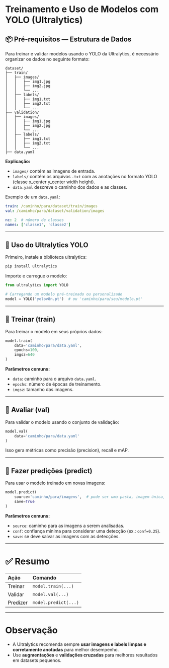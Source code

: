 # Treinamento e Uso de Modelos com YOLO (Ultralytics)

## 📦 Pré-requisitos — Estrutura de Dados

Para treinar e validar modelos usando o YOLO da Ultralytics, é necessário organizar os dados no seguinte formato:

```
dataset/
├── train/
│   ├── images/
│   │   ├── img1.jpg
│   │   ├── img2.jpg
│   │   └── ...
│   ├── labels/
│   │   ├── img1.txt
│   │   ├── img2.txt
│   │   └── ...
├── validation/
│   ├── images/
│   │   ├── img1.jpg
│   │   ├── img2.jpg
│   │   └── ...
│   ├── labels/
│   │   ├── img1.txt
│   │   ├── img2.txt
│   │   └── ...
├── data.yaml
```

**Explicação:**
- `images/` contém as imagens de entrada.
- `labels/` contém os arquivos `.txt` com as anotações no formato YOLO (classe x_center y_center width height).
- `data.yaml` descreve o caminho dos dados e as classes.

Exemplo de um `data.yaml`:

```yaml
train: /caminho/para/dataset/train/images
val: /caminho/para/dataset/validation/images

nc: 2  # número de classes
names: ['classe1', 'classe2']
```

---

## 🚀 Uso do Ultralytics YOLO

Primeiro, instale a biblioteca ultralytics:

```bash
pip install ultralytics
```

Importe e carregue o modelo:

```python
from ultralytics import YOLO

# Carregando um modelo pré-treinado ou personalizado
model = YOLO('yolov8n.pt')  # ou 'caminho/para/seu/modelo.pt'
```

---

## 🧀 Treinar (train)

Para treinar o modelo em seus próprios dados:

```python
model.train(
    data='caminho/para/data.yaml',
    epochs=100,
    imgsz=640
)
```

**Parâmetros comuns:**
- `data`: caminho para o arquivo `data.yaml`.
- `epochs`: número de épocas de treinamento.
- `imgsz`: tamanho das imagens.

---

## 🔎 Avaliar (val)

Para validar o modelo usando o conjunto de validação:

```python
model.val(
    data='caminho/para/data.yaml'
)
```

Isso gera métricas como precisão (precision), recall e mAP.

---

## 🎯 Fazer predições (predict)

Para usar o modelo treinado em novas imagens:

```python
model.predict(
    source='caminho/para/imagens',  # pode ser uma pasta, imagem única, ou URL
    save=True
)
```

**Parâmetros comuns:**
- `source`: caminho para as imagens a serem analisadas.
- `conf`: confiança mínima para considerar uma detecção (ex.: `conf=0.25`).
- `save`: se deve salvar as imagens com as detecções.

---

# ✅ Resumo

| Ação | Comando |
|:---|:---|
| Treinar | `model.train(...)` |
| Validar | `model.val(...)` |
| Predizer | `model.predict(...)` |

---

# Observação
- A Ultralytics recomenda sempre **usar imagens e labels limpas e corretamente anotadas** para melhor desempenho.
- Use **augmentações** e **validações cruzadas** para melhores resultados em datasets pequenos.
